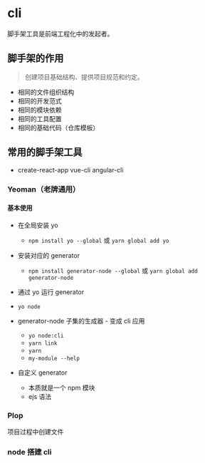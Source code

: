 # cli

脚手架工具是前端工程化中的发起者。

## 脚手架的作用

> 创建项目基础结构、提供项目规范和约定。

- 相同的文件组织结构
- 相同的开发范式
- 相同的模块依赖
- 相同的工具配置
- 相同的基础代码（仓库模板）

## 常用的脚手架工具

- create-react-app vue-cli angular-cli

### Yeoman（老牌通用）

#### 基本使用

- 在全局安装 yo
  - `npm install yo --global` 或 `yarn global add yo`
- 安装对应的 generator
  - `npm install generator-node --global` 或 `yarn global add generator-node`
 - 通过 yo 运行 generator
  - `yo node`

- generator-node 子集的生成器 - 变成 cli 应用
  - `yo node:cli`
  - `yarn link`
  - `yarn`
  - `my-module --help`

- 自定义 generator
  - 本质就是一个 npm 模块
  - ejs 语法

### Plop

项目过程中创建文件


### node 搭建 cli

